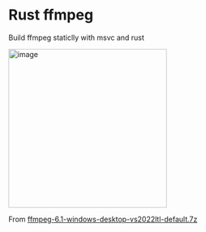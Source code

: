 # Rust ffmpeg
Build ffmpeg staticlly with msvc and rust

<img width="312" alt="image" src="https://github.com/thewh1teagle/ffmpeg-next-msvc-static/assets/61390950/cab474ba-b28b-48fc-b265-51c28765a90f">

From [ffmpeg-6.1-windows-desktop-vs2022ltl-default.7z](https://yer.dl.sourceforge.net/project/avbuild/windows-desktop/ffmpeg-6.1-windows-desktop-vs2022ltl-default.7z)
